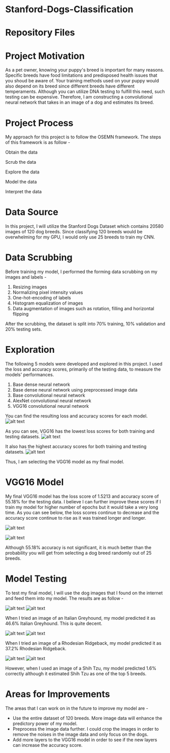 # Stanford-Dogs-Classification

# Repository Files


# Project Motivation
As a pet owner, knowing your puppy's breed is important for many reasons. Specific breeds have food limitations and predisposed health issues that you shoud be aware of. Your training methods used on your puppy would also depend on its breed since different breeds have different temperaments. Although you can utilize DNA testing to fulfill this need, such testing can be expensive. Therefore, I am constructing a convolutional neural network that takes in an image of a dog and estimates its breed.

# Project Process
My approach for this project is to follow the OSEMN framework. The steps of this framework is as follow -

Obtain the data

Scrub the data

Explore the data

Model the data

Interpret the data

# Data Source
In this project, I will utilize the Stanford Dogs Dataset which contains 20580 images of 120 dog breeds. Since classifying 120 breeds would be overwhelming for my GPU, I would only use 25 breeds to train my CNN.

# Data Scrubbing
Before training my model, I performed the forming data scrubbing on my images and labels -
1. Resizing images
2. Normalizing pixel intensity values
3. One-hot-encoding of labels
4. Histogram equalization of images
5. Data augmentation of images such as rotation, filling and horizontal flipping

After the scrubbing, the dataset is split into 70% training, 10% validation and 20% testing sets.

# Exploration
The following 5 models were developed and explored in this project. I used the loss and accuracy scores, primarily of the testing data, to measure the models' performances.
1. Base dense neural network
2. Base dense neural network using preprocessed image data
3. Base convolutional neural network
4. AlexNet convolutional neural network
5. VGG16 convolutional neural network

You can find the resulting loss and accuracy scores for each model.
![alt text](https://github.com/kyawsawhtoon/Project-Stanford-Dogs-Classification/blob/master/Performance%20Scores.JPG)

As you can see, VGG16 has the lowest loss scores for both training and testing datasets.
![alt text](https://github.com/kyawsawhtoon/Project-Stanford-Dogs-Classification/blob/master/Loss%20Scores.JPG)

It also has the highest accuracy scores for both training and testing datasets.
![alt text](https://github.com/kyawsawhtoon/Project-Stanford-Dogs-Classification/blob/master/Accuracy%20Scores.JPG)

Thus, I am selecting the VGG16 model as my final model.

# VGG16 Model

My final VGG16 model has the loss score of 1.5213 and accuracy score of 55.18% for the testing data. I believe I can further improve these scores if I train my model for higher number of epochs but it would take a very long time. As you can see below, the loss scores continue to decrease and the accuracy score continue to rise as it was trained longer and longer.

![alt text](https://github.com/kyawsawhtoon/Project-Stanford-Dogs-Classification/blob/master/Final%20Model's%20Loss%20Score.JPG)

![alt text](https://github.com/kyawsawhtoon/Project-Stanford-Dogs-Classification/blob/master/Final%20Model's%20Accuracy%20Score.JPG)

Although 55.18% accuracy is not significant, it is much better than the probability you will get from selecting a dog breed randomly out of 25 breeds.

# Model Testing

To test my final model, I will use the dog images that I found on the internet and feed them into my model. The results are as follow - 

![alt text](https://github.com/kyawsawhtoon/Project-Stanford-Dogs-Classification/blob/master/Italian%20Greyhound.jpg)
![alt text](https://github.com/kyawsawhtoon/Project-Stanford-Dogs-Classification/blob/master/Italian%20Greyhound%20Chart.JPG)

 When I tried an image of an Italian Greyhound, my model predicted it as 46.6% Italian Greyhound. This is quite decent.

![alt text](https://github.com/kyawsawhtoon/Project-Stanford-Dogs-Classification/blob/master/Rhodesian%20Ridgeback.jpg)
![alt text](https://github.com/kyawsawhtoon/Project-Stanford-Dogs-Classification/blob/master/Rhodesian%20Ridgeback%20Chart.JPG)

When I tried an image of a Rhodesian Ridgeback, my model predicted it as 37.2% Rhodesian Ridgeback.

![alt text](https://github.com/kyawsawhtoon/Project-Stanford-Dogs-Classification/blob/master/Shih%20Tzu.JPG)
![alt text](https://github.com/kyawsawhtoon/Project-Stanford-Dogs-Classification/blob/master/Shih%20Tzu%20Chart.JPG)

However, when I used an image of a Shih Tzu, my model predicted 1.6% correctly although it estimated Shih Tzu as one of the top 5 breeds.

# Areas for Improvements

The areas that I can work on in the future to improve my model are -

- Use the entire dataset of 120 breeds. More image data will enhance the predictory power of my model.
- Preprocess the image data further. I could crop the images in order to remove the noises in the image data and only focus on the dogs.
- Add more layers to the VGG16 model in order to see if the new layers can increase the accuracy score.
